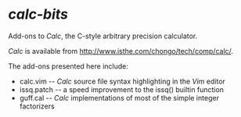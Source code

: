 # _calc-bits_
Add-ons to _Calc_, the C-style arbitrary precision calculator.

_Calc_ is available from http://www.isthe.com/chongo/tech/comp/calc/.

The add-ons presented here include:
- calc.vim   -- _Calc_ source file syntax highlighting in the _Vim_ editor
- issq.patch -- a speed improvement to the issq() builtin function
- guff.cal   -- _Calc_ implementations of most of the simple integer factorizers
